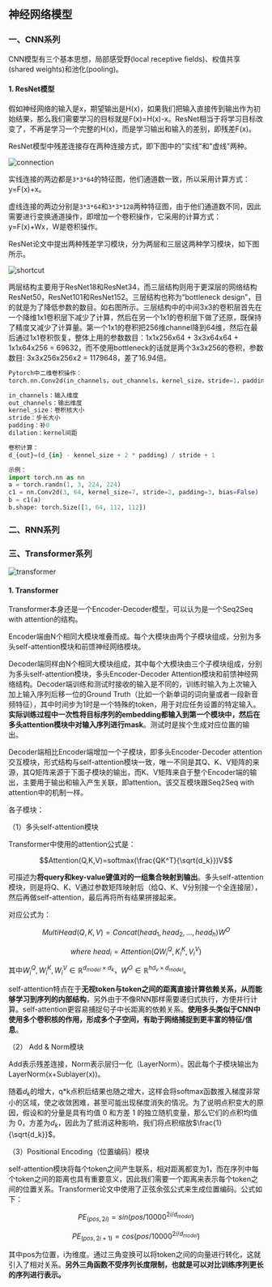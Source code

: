 ## 神经网络模型

### 一、CNN系列

CNN模型有三个基本思想，局部感受野(local receptive fields)、权值共享(shared weights)和池化(pooling)。

#### 1. ResNet模型

假如神经网络的输入是x，期望输出是H(x)，如果我们把输入直接传到输出作为初始结果，那么我们需要学习的目标就是F(x)=H(x)-x。ResNet相当于将学习目标改变了，不再是学习一个完整的H(x)，而是学习输出和输入的差别，即残差F(x)。

ResNet模型中残差连接存在两种连接方式，即下图中的"实线"和"虚线"两种。

![connection](/Users/maciel/Documents/gitprojet/Technology-Accumulation/NLP/connection.png)

实线连接的两边都是`3*3*64`的特征图，他们通道数一致，所以采用计算方式：y=F(x)+x。

虚线连接的两边分别是`3*3*64`和`3*3*128`两种特征图，由于他们通道数不同，因此需要进行变换通道操作，即增加一个卷积操作，它采用的计算方式：y=F(x)+Wx，W是卷积操作。



ResNet论文中提出两种残差学习模块，分为两层和三层这两种学习模块，如下图所示。

![shortcut](/Users/maciel/Documents/gitprojet/Technology-Accumulation/NLP/shortcut.png)

两层结构主要用于ResNet18和ResNet34，而三层结构则用于更深层的网络结构ResNet50，ResNet101和ResNet152。三层结构也称为“bottleneck design”，目的就是为了降低参数的数目。如右图所示。三层结构中的中间3x3的卷积层首先在一个降维1x1卷积层下减少了计算，然后在另一个1x1的卷积层下做了还原，既保持了精度又减少了计算量。第一个1x1的卷积把256维channel降到64维，然后在最后通过1x1卷积恢复，整体上用的参数数目：1x1x256x64 + 3x3x64x64 + 1x1x64x256 = 69632，而不使用bottleneck的话就是两个3x3x256的卷积，参数数目: 3x3x256x256x2 = 1179648，差了16.94倍。

```python
Pytorch中二维卷积操作：
torch.nn.Conv2d(in_channels，out_channels，kernel_size，stride=1，padding=0，dilation=1，groups=1，bias=True)

in_channels：输入维度
out_channels：输出维度
kernel_size：卷积核大小
stride：步长大小
padding：补0
dilation：kernel间距

卷积计算：
d_{out}=(d_{in} - kennel_size + 2 * padding) / stride + 1

示例：
import torch.nn as nn
a = torch.randn(1, 3, 224, 224)
c1 = nn.Conv2d(3, 64, kernel_size=7, stride=2, padding=3, bias=False)
b = c1(a)
b.shape: torch.Size([1, 64, 112, 112])
```



### 二、RNN系列



### 三、Transformer系列

![transformer](/Users/maciel/Documents/gitprojet/Technology-Accumulation/NLP/transformer.jpeg)

#### 1. Transformer

Transformer本身还是一个Encoder-Decoder模型，可以认为是一个Seq2Seq with attention的结构。

Encoder端由N个相同大模块堆叠而成。每个大模块由两个子模块组成，分别为多头self-attention模块和前馈神经网络模块。

Decoder端同样由N个相同大模块组成，其中每个大模块由三个子模块组成，分别为多头self-attention模块，多头Encoder-Decoder Attention模块和前馈神经网络结构。Decoder端训练和测试时接收的输入是不同的，训练时输入为上次输入加上输入序列后移一位的Ground Truth（比如一个新单词的词向量或者一段新音频特征），其中时间步为1时是一个特殊的token，用于对应任务设置的特定输入。**实际训练过程中一次性将目标序列的embedding都输入到第一个模块中，然后在多头attention模块中对输入序列进行mask**。测试时是挨个生成对应位置的输出。

Decoder端相比Encoder端增加一个子模块，即多头Encoder-Decoder attention交互模块，形式结构与self-attention模块一致，唯一不同是其Q、K、V矩阵的来源，其Q矩阵来源于下面子模块的输出，而K、V矩阵来自于整个Encoder端的输出，主要用于输出和输入产生关联，即attention。该交互模块跟Seq2Seq with attention中的机制一样。



各子模块：

（1）多头self-attention模块

Transformer中使用的attention公式是：

$$Attention(Q,K,V)=softmax(\frac{QK^T}{\sqrt{d_k}})V$$

可描述为**将query和key-value键值对的一组集合映射到输出**。多头self-attention模块，则是将Q、K、V通过参数矩阵映射后（给Q、K、V分别接一个全连接层），然后再做self-attention，最后再将所有结果拼接起来。

对应公式为：

$$MultiHead(Q,K,V)=Concat(head_1,head_2,...,head_h)W^O$$

$$where ~head_i=Attention(QW_i^Q,K_i^K,V_i^V)$$

其中$W_i^Q,W_i^K,W_i^V \in \mathbb{R}^{d_{model}\times d_k}$，$W^O \in \mathbb{R}^{hd_v \times d_{model}}$。

self-attention特点在于**无视token与token之间的距离直接计算依赖关系，从而能够学习到序列的内部结构**，另外由于不像RNN那样需要递归式执行，方便并行计算。self-attention更容易捕捉句子中长距离的依赖关系。**使用多头类似于CNN中使用多个卷积核的作用，形成多个子空间，有助于网络捕捉到更丰富的特征/信息**。

（2） Add & Norm模块

Add表示残差连接，Norm表示层归一化（LayerNorm）。因此每个子模块输出为LayerNorm(x+Sublayer(x))。

随着$d_k$的增大，q*k点积后结果也随之增大，这样会将softmax函数推入梯度非常小的区域，使之收敛困难，甚至可能出现梯度消失的情况。为了说明点积变大的原因，假设和的分量是具有均值 0 和方差 1 的独立随机变量，那么它们的点积均值为 0，方差为$d_k$，因此为了抵消这种影响，我们将点积缩放$\frac{1}{\sqrt{d_k}}$。

（3）Positional Encoding（位置编码）模块

self-attention模块将每个token之间产生联系，相对距离都变为1，而在序列中每个token之间的距离也具有重要意义，因此我们需要一个距离来表示每个token之间的位置关系。Transformer论文中使用了正弦余弦公式来生成位置编码。公式如下：

$$PE_(pos,2i)=sin(pos/10000^{2i/d_{model}})$$

$$PE_(pos,2i+1)=cos(pos/10000^{2i/d_{model}})$$

其中pos为位置，i为维度。通过三角变换可以将token之间的向量进行转化，这就引入了相对关系。**另外三角函数不受序列长度限制，也就是可以对比训练序列更长的序列进行表示。**

